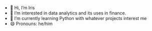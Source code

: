 - 👋 Hi, I’m Iris 
- 👀 I’m interested in data analytics and its uses in finance.
- 🌱 I’m currently learning Python with whatever projects interest me
- 😄 Pronouns: he/him


<!---
irisshrestha/irisshrestha is a ✨ special ✨ repository because its `README.md` (this file) appears on your GitHub profile.
You can click the Preview link to take a look at your changes.
--->
